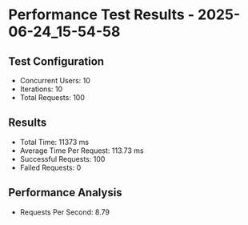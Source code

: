 # Performance Test Results - 2025-06-24_15-54-58

## Test Configuration
- Concurrent Users: 10
- Iterations: 10
- Total Requests: 100

## Results
- Total Time: 11373 ms
- Average Time Per Request: 113.73 ms
- Successful Requests: 100
- Failed Requests: 0

## Performance Analysis
- Requests Per Second: 8.79
